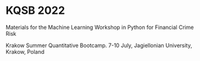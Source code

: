 # KQSB 2022

Materials for the Machine Learning Workshop in Python for Financial Crime Risk

Krakow Summer Quantitative Bootcamp. 
7-10 July, Jagiellonian University, Krakow, Poland

